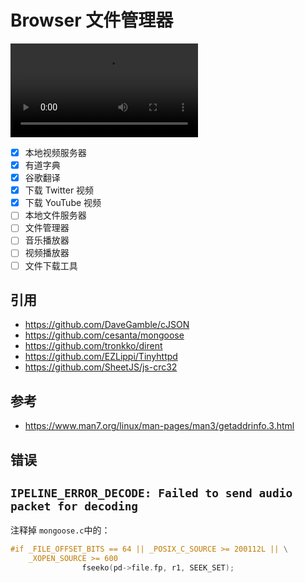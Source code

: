 # Browser 文件管理器

<video src="file1.mp4"></video>

* [x] 本地视频服务器
* [x] 有道字典
* [x] 谷歌翻译
* [x] 下载 Twitter 视频
* [x] 下载 YouTube 视频
* [ ] 本地文件服务器
* [ ] 文件管理器
* [ ] 音乐播放器
* [ ] 视频播放器
* [ ] 文件下载工具

## 引用

- https://github.com/DaveGamble/cJSON
- https://github.com/cesanta/mongoose
- https://github.com/tronkko/dirent
- https://github.com/EZLippi/Tinyhttpd
- https://github.com/SheetJS/js-crc32


## 参考

- https://www.man7.org/linux/man-pages/man3/getaddrinfo.3.html

## 错误

## `IPELINE_ERROR_DECODE: Failed to send audio packet for decoding`

注释掉 `mongoose.c`中的：

```c
#if _FILE_OFFSET_BITS == 64 || _POSIX_C_SOURCE >= 200112L || \
    _XOPEN_SOURCE >= 600
                fseeko(pd->file.fp, r1, SEEK_SET);
```

